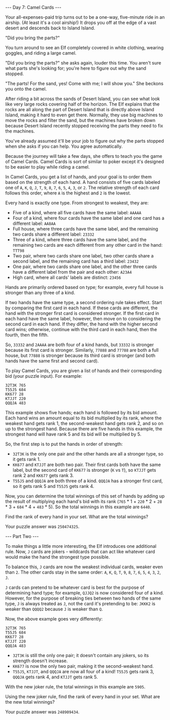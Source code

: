 --- Day 7: Camel Cards ---

Your all-expenses-paid trip turns out to be a one-way, five-minute ride in an
airship. (At least it's a cool airship!) It drops you off at the edge of a vast
desert and descends back to Island Island.

"Did you bring the parts?"

You turn around to see an Elf completely covered in white clothing, wearing
goggles, and riding a large camel.

"Did you bring the parts?" she asks again, louder this time. You aren't sure
what parts she's looking for; you're here to figure out why the sand stopped.

"The parts! For the sand, yes! Come with me; I will show you." She beckons you
onto the camel.

After riding a bit across the sands of Desert Island, you can see what look
like very large rocks covering half of the horizon. The Elf explains that the
rocks are all along the part of Desert Island that is directly above Island
Island, making it hard to even get there. Normally, they use big machines to
move the rocks and filter the sand, but the machines have broken down because
Desert Island recently stopped receiving the parts they need to fix the
machines.

You've already assumed it'll be your job to figure out why the parts stopped
when she asks if you can help. You agree automatically.

Because the journey will take a few days, she offers to teach you the game of
Camel Cards. Camel Cards is sort of similar to poker except it's designed to be
easier to play while riding a camel.

In Camel Cards, you get a list of hands, and your goal is to order them based
on the strength of each hand. A hand consists of five cards labeled one of `A`,
`K`, `Q`, `J`, `T`, `9`, `8`, `7`, `6`, `5`, `4`, `3`, or `2`. The relative
strength of each card follows this order, where `A` is the highest and `2` is
the lowest.

Every hand is exactly one type. From strongest to weakest, they are:

- Five of a kind, where all five cards have the same label: `AAAAA`
- Four of a kind, where four cards have the same label and one card has a
  different label: `AA8AA`
- Full house, where three cards have the same label, and the remaining two
  cards share a different label: `23332`
- Three of a kind, where three cards have the same label, and the remaining two
  cards are each different from any other card in the hand: `TTT98`
- Two pair, where two cards share one label, two other cards share a second
  label, and the remaining card has a third label: `23432`
- One pair, where two cards share one label, and the other three cards have a
  different label from the pair and each other: `A23A4`
- High card, where all cards' labels are distinct: `23456`

Hands are primarily ordered based on type; for example, every full house is
stronger than any three of a kind.

If two hands have the same type, a second ordering rule takes effect. Start by
comparing the first card in each hand. If these cards are different, the hand
with the stronger first card is considered stronger. If the first card in each
hand have the same label, however, then move on to considering the second card
in each hand. If they differ, the hand with the higher second card wins;
otherwise, continue with the third card in each hand, then the fourth, then the
fifth.

So, `33332` and `2AAAA` are both four of a kind hands, but `33332` is stronger
because its first card is stronger. Similarly, `77888` and `77788` are both a
full house, but `77888` is stronger because its third card is stronger (and
both hands have the same first and second card).

To play Camel Cards, you are given a list of hands and their corresponding bid
(your puzzle input). For example:

```
32T3K 765
T55J5 684
KK677 28
KTJJT 220
QQQJA 483
```

This example shows five hands; each hand is followed by its bid amount. Each
hand wins an amount equal to its bid multiplied by its rank, where the weakest
hand gets rank 1, the second-weakest hand gets rank 2, and so on up to the
strongest hand. Because there are five hands in this example, the strongest
hand will have rank 5 and its bid will be multiplied by 5.

So, the first step is to put the hands in order of strength:

- `32T3K` is the only one pair and the other hands are all a stronger type, so
  it gets rank 1.
- `KK677` and `KTJJT` are both two pair. Their first cards both have the same
  label, but the second card of `KK677` is stronger (`K` vs `T`), so `KTJJT`
  gets rank 2 and `KK677` gets rank 3.
- `T55J5` and `QQQJA` are both three of a kind. `QQQJA` has a stronger first
  card, so it gets rank 5 and `T55J5` gets rank 4.

Now, you can determine the total winnings of this set of hands by adding up the
result of multiplying each hand's bid with its rank (`765` \* 1 + `220` \* 2 +
`28` \* 3 + `684` \* 4 + `483` \* 5). So the total winnings in this example are
`6440`.

Find the rank of every hand in your set. What are the total winnings?

Your puzzle answer was `250474325`.

--- Part Two ---

To make things a little more interesting, the Elf introduces one additional
rule. Now, `J` cards are jokers - wildcards that can act like whatever card
would make the hand the strongest type possible.

To balance this, `J` cards are now the weakest individual cards, weaker even
than `2`. The other cards stay in the same order: `A`, `K`, `Q`, `T`, `9`, `8`,
`7`, `6`, `5`, `4`, `3`, `2`, `J`.

`J` cards can pretend to be whatever card is best for the purpose of
determining hand type; for example, `QJJQ2` is now considered four of a kind.
However, for the purpose of breaking ties between two hands of the same type,
`J` is always treated as `J`, not the card it's pretending to be: `JKKK2` is
weaker than `QQQQ2` because `J` is weaker than `Q`.

Now, the above example goes very differently:

```
32T3K 765
T55J5 684
KK677 28
KTJJT 220
QQQJA 483
```

- `32T3K` is still the only one pair; it doesn't contain any jokers, so its
  strength doesn't increase.
- `KK677` is now the only two pair, making it the second-weakest hand.
- `T55J5`, `KTJJT`, and `QQQJA` are now all four of a kind! `T55J5` gets rank
  3, `QQQJA` gets rank 4, and `KTJJT` gets rank 5.

With the new joker rule, the total winnings in this example are `5905`.

Using the new joker rule, find the rank of every hand in your set. What are the
new total winnings?

Your puzzle answer was `248909434`.
